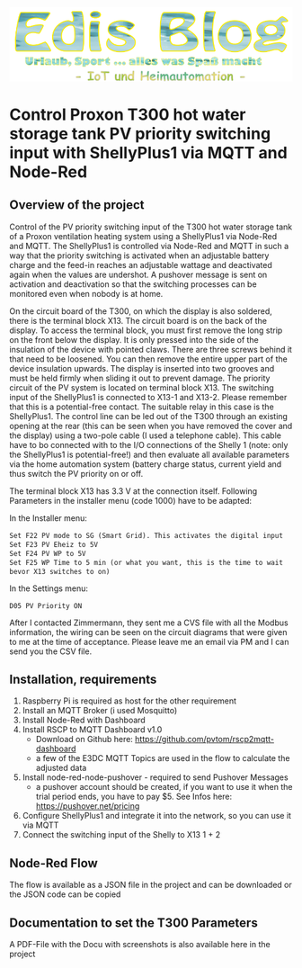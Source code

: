 <p align="center">
  <img src="pictures/Edis-Blog-IoT-Logo.png" alt="Logo edi.teppert.com Blog" width="600"/>
</p>  

# Control Proxon T300 hot water storage tank PV priority switching input with ShellyPlus1 via MQTT and Node-Red

## Overview of the project
Control of the PV priority switching input of the T300 hot water storage tank of a Proxon ventilation heating system using a ShellyPlus1 via Node-Red and MQTT.
The ShellyPlus1 is controlled via Node-Red and MQTT in such a way that the priority switching is activated when an adjustable battery charge and the feed-in reaches an adjustable wattage and deactivated again when the values are undershot.
A pushover message is sent on activation and deactivation so that the switching processes can be monitored even when nobody is at home.

On the circuit board of the T300, on which the display is also soldered, there is the terminal block X13. The circuit board is on the back of the display. To access the terminal block, you must first remove the long strip on the front below the display. It is only pressed into the side of the insulation of the device with pointed claws. There are three screws behind it that need to be loosened. You can then remove the entire upper part of the device insulation upwards. The display is inserted into two grooves and must be held firmly when sliding it out to prevent damage. The priority circuit of the PV system is located on terminal block X13. The switching input of the ShellyPlus1 is connected to X13-1 and X13-2. Please remember that this is a potential-free contact. The suitable relay in this case is the ShellyPlus1.
The control line can be led out of the T300 through an existing opening at the rear (this can be seen when you have removed the cover and the display) using a two-pole cable (I used a telephone cable). This cable have to bo connected with to the I/O connections of the Shelly 1 (note: only the ShellyPlus1 is potential-free!) and then evaluate all available parameters via the home automation system (battery charge status, current yield and thus switch the PV priority on or off. 

The terminal block X13 has 3.3 V at the connection itself. Following Parameters in the installer menu (code 1000) have to be adapted:

In the Installer menu:

    Set F22 PV mode to SG (Smart Grid). This activates the digital input
    Set F23 PV Eheiz to 5V
    Set F24 PV WP to 5V
    Set F25 WP Time to 5 min (or what you want, this is the time to wait bevor X13 switches to on)

In the Settings menu:

    D05 PV Priority ON

After I contacted Zimmermann, they sent me a CVS file with all the Modbus information, the wiring can be seen on the circuit diagrams that were given to me at the time of acceptance.
Please leave me an email via PM and I can send you the CSV file.


## Installation, requirements
1. Raspberry Pi is required as host for the other requirement
2. Install an MQTT Broker (i used Mosquitto)
3. Install Node-Red with Dashboard
4. Install RSCP to MQTT Dashboard v1.0
   - Download on Github here: https://github.com/pvtom/rscp2mqtt-dashboard
   - a few of the E3DC MQTT Topics are used in the flow to calculate the adjusted data
5. Install node-red-node-pushover - required to send Pushover Messages
   - a pushover account should be created, if you want to use it when the trial period ends, you have to pay $5. See Infos here: https://pushover.net/pricing
7. Configure ShellyPlus1 and integrate it into the network, so you can use it via MQTT
8. Connect the switching input of the Shelly to X13 1 + 2
    
## Node-Red Flow
The flow is available as a JSON file in the project and can be downloaded or the JSON code can be copied

## Documentation to set the T300 Parameters
A PDF-File with the Docu with screenshots is also available here in the project
